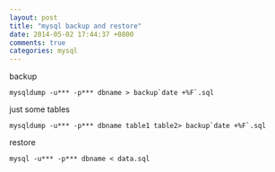 ```yaml
---
layout: post
title: "mysql backup and restore"
date: 2014-05-02 17:44:37 +0800
comments: true
categories: mysql
---
```


backup
```
mysqldump -u*** -p*** dbname > backup`date +%F`.sql
```

just some tables
```
mysqldump -u*** -p*** dbname table1 table2> backup`date +%F`.sql
```

restore
```
mysql -u*** -p*** dbname < data.sql
```